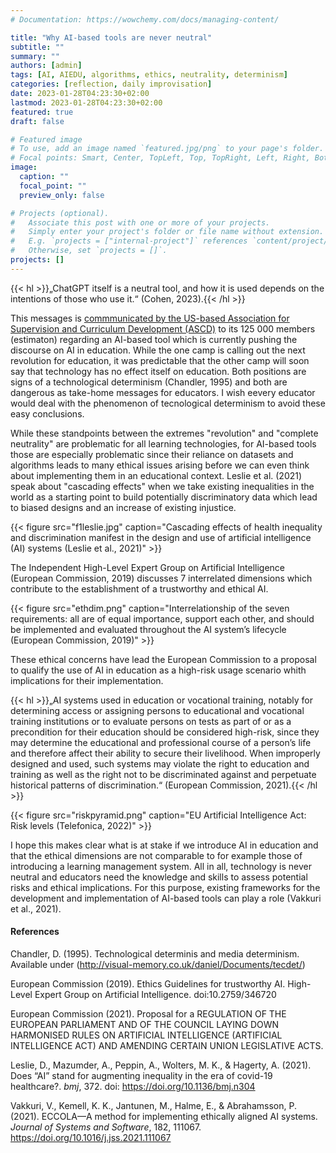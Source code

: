 ```yaml
---
# Documentation: https://wowchemy.com/docs/managing-content/

title: "Why AI-based tools are never neutral"
subtitle: ""
summary: ""
authors: [admin]
tags: [AI, AIEDU, algorithms, ethics, neutrality, determinism]
categories: [reflection, daily improvisation]
date: 2023-01-28T04:23:30+02:00
lastmod: 2023-01-28T04:23:30+02:00
featured: true
draft: false

# Featured image
# To use, add an image named `featured.jpg/png` to your page's folder.
# Focal points: Smart, Center, TopLeft, Top, TopRight, Left, Right, BottomLeft, Bottom, BottomRight.
image:
  caption: ""
  focal_point: ""
  preview_only: false

# Projects (optional).
#   Associate this post with one or more of your projects.
#   Simply enter your project's folder or file name without extension.
#   E.g. `projects = ["internal-project"]` references `content/project/deep-learning/index.md`.
#   Otherwise, set `projects = []`.
projects: []
---
```

{{< hl >}}„ChatGPT itself is a neutral tool, and how it is used depends on the intentions of those who use it.“ (Cohen, 2023).{{< /hl >}}


This messages is [commmunicated by the US-based Association for Supervision and Curriculum Development (ASCD)](https://www.ascd.org/blogs/leveraging-chatgpt-practical-ideas-for-educators?_hsmi=243344900&_hsenc=p2ANqtz--I4kXASSGaxKQPhcZQsmagIFUSRiRkXKSqD4SYogVszau1nZvF7cBbl2ouwIJb-7N7ggaOcK8HVIQK8gxQK8MwsUT_yw) to its 125 000 members (estimaton) regarding an AI-based tool which is currently pushing the discourse on AI in education. While the one camp is calling out the next revolution for education, it was predictable that the other camp will soon say that technology has no effect itself on education. Both positions are signs of a technological determinism (Chandler, 1995) and both are dangerous as take-home messages for educators. I wish eevery educator would deal with the phenomenon of tecnological determinism to avoid these easy conclusions.

While these standpoints between the extremes "revolution" and "complete neutrality" are problematic for all learning technologies, for AI-based tools those are especially problematic since their reliance on datasets and algorithms leads to many ethical issues arising before we can even think about implementing them in an educational context. Leslie et al. (2021) speak about "cascading effects" when we take existing inequalities in the world as a starting point to build potentially discriminatory data which lead to biased designs and an increase of existing injustice.

{{< figure src="f1leslie.jpg" caption="Cascading effects of health inequality and discrimination manifest in the design and use of artificial intelligence (AI) systems (Leslie et al., 2021)" >}}

The Independent High-Level Expert Group on Artificial Intelligence (European Commission, 2019) discusses 7 interrelated dimensions which contribute to the establishment of a trustworthy and ethical AI.

{{< figure src="ethdim.png" caption="Interrelationship of the seven requirements: all are of equal importance, support each other, and should be implemented and evaluated throughout the AI system’s lifecycle (European Commission, 2019)" >}}

These ethical concerns have lead the European Commission to a proposal to qualify the use of AI in education as a high-risk usage scenario whith implications for their implementation.

{{< hl >}}„AI systems used in education or vocational training, notably for determining access or assigning persons to educational and vocational training institutions or to evaluate persons on tests as part of or as a precondition for their education should be considered high-risk, since they may determine the educational and professional course of a person’s life and therefore affect their ability to secure their livelihood. When improperly designed and used, such systems may violate the right to education and training as well as the right not to be discriminated against and perpetuate historical patterns of discrimination.“ (European Commission, 2021).{{< /hl >}}

{{< figure src="riskpyramid.png" caption="EU Artificial Intelligence Act: Risk levels (Telefonica, 2022)" >}}

I hope this makes clear what is at stake if we introduce AI in education and that the ethical dimensions are not comparable to for example those of introducing a learning management system. All in all, technology is never neutral and educators need the knowledge and skills to assess potential risks and ethical implications. For this purpose, existing frameworks for the development and implementation of AI-based tools can play a role (Vakkuri et al., 2021).


#### References ####

Chandler, D. (1995). Technological determinis and media determinism. Available under (http://visual-memory.co.uk/daniel/Documents/tecdet/)

European Commission (2019). Ethics Guidelines for trustworthy AI. High-Level Expert Group on Artificial Intelligence. doi:10.2759/346720

European Commission (2021). Proposal for a REGULATION OF THE EUROPEAN PARLIAMENT AND OF THE COUNCIL LAYING DOWN HARMONISED RULES ON ARTIFICIAL INTELLIGENCE (ARTIFICIAL INTELLIGENCE ACT) AND AMENDING CERTAIN UNION LEGISLATIVE ACTS. 

Leslie, D., Mazumder, A., Peppin, A., Wolters, M. K., & Hagerty, A. (2021). Does “AI” stand for augmenting inequality in the era of covid-19 healthcare?. *bmj*, 372. doi: https://doi.org/10.1136/bmj.n304

Vakkuri, V., Kemell, K. K., Jantunen, M., Halme, E., & Abrahamsson, P. (2021). ECCOLA—A method for implementing ethically aligned AI systems. *Journal of Systems and Software*, 182, 111067. https://doi.org/10.1016/j.jss.2021.111067